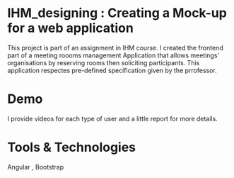 # IHM_designing : Creating a Mock-up for a web application

This project is part of an assignment in IHM course. I created the frontend part of a meeting roooms management Application that allows meetings' organisations by reserving rooms then soliciting participants. This application respectes pre-defined specification given by the prrofessor. 

# Demo 

I provide videos for each type of user and a little report for more details.

# Tools & Technologies

Angular , Bootstrap 
